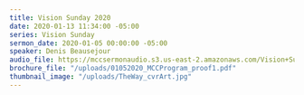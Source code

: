 ```yaml
---
title: Vision Sunday 2020
date: 2020-01-13 11:34:00 -05:00
series: Vision Sunday
sermon_date: 2020-01-05 00:00:00 -05:00
speaker: Denis Beausejour
audio_file: https://mccsermonaudio.s3.us-east-2.amazonaws.com/Vision+Sundays/Vision+Sunday+2020.lite.mp3
brochure_file: "/uploads/01052020_MCCProgram_proof1.pdf"
thumbnail_image: "/uploads/TheWay_cvrArt.jpg"
---
```


